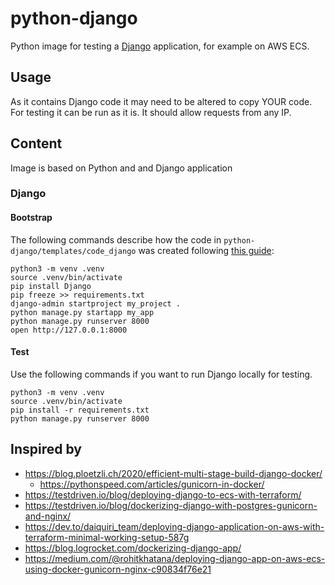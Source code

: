 # python-django

Python image for testing a [Django](https://www.djangoproject.com) application, for example on AWS ECS.


## Usage

As it contains Django code it may need to be altered to copy YOUR code.
For testing it can be run as it is. It should allow requests from any IP.


## Content

Image is based on Python and and Django application

### Django

#### Bootstrap

The following commands describe how the code in `python-django/templates/code_django` was created following [this guide](https://docs.djangoproject.com/en/5.0/intro/install/):

```
python3 -m venv .venv
source .venv/bin/activate
pip install Django
pip freeze >> requirements.txt
django-admin startproject my_project .
python manage.py startapp my_app
python manage.py runserver 8000
open http://127.0.0.1:8000
```

#### Test

Use the following commands if you want to run Django locally for testing.

```
python3 -m venv .venv
source .venv/bin/activate
pip install -r requirements.txt
python manage.py runserver 8000
```


## Inspired by

- https://blog.ploetzli.ch/2020/efficient-multi-stage-build-django-docker/
  - https://pythonspeed.com/articles/gunicorn-in-docker/
- https://testdriven.io/blog/deploying-django-to-ecs-with-terraform/
- https://testdriven.io/blog/dockerizing-django-with-postgres-gunicorn-and-nginx/
- https://dev.to/daiquiri_team/deploying-django-application-on-aws-with-terraform-minimal-working-setup-587g
- https://blog.logrocket.com/dockerizing-django-app/
- https://medium.com/@rohitkhatana/deploying-django-app-on-aws-ecs-using-docker-gunicorn-nginx-c90834f76e21
